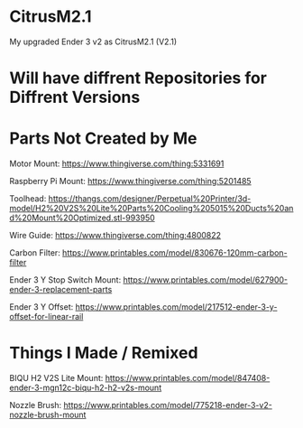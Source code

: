# CitrusM2.1
My upgraded Ender 3 v2 as CitrusM2.1 (V2.1)


# Will have diffrent Repositories for Diffrent Versions

# Parts Not Created by Me

Motor Mount:
https://www.thingiverse.com/thing:5331691

Raspberry Pi Mount:
https://www.thingiverse.com/thing:5201485

Toolhead:
https://thangs.com/designer/Perpetual%20Printer/3d-model/H2%20V2S%20Lite%20Parts%20Cooling%205015%20Ducts%20and%20Mount%20Optimized.stl-993950

Wire Guide:
https://www.thingiverse.com/thing:4800822

Carbon Filter:
https://www.printables.com/model/830676-120mm-carbon-filter

Ender 3 Y Stop Switch Mount:
https://www.printables.com/model/627900-ender-3-replacement-parts

Ender 3 Y Offset:
https://www.printables.com/model/217512-ender-3-y-offset-for-linear-rail

# Things I Made / Remixed 

BIQU H2 V2S Lite Mount:
https://www.printables.com/model/847408-ender-3-mgn12c-biqu-h2-h2-v2s-mount

Nozzle Brush:
https://www.printables.com/model/775218-ender-3-v2-nozzle-brush-mount
